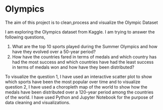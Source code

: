 # Olympics
The aim of this project is to clean,process and visualize the Olympic Dataset

I am exploring the Olympics dataset from Kaggle. I am trying to answer the following questions, 
1. What are the top 10 sports played during the Summer Olympics and how have they evolved over a 50-year period? 
2. How have the countries fared in terms of medals and which country has had the most success and which countries have had the least
success in terms of medals won and how have they been distributed?

To visualize the question 1, I have used an interactive scatter plot to show which sports have been the most popular over time 
and to visualize question 2, I have used a choropleth map of the world to show how the medals have been distributed over a 
120-year period among the countries of the world. I have used Python and Jupyter Notebook for the purpose of data cleaning 
and visualizations.

